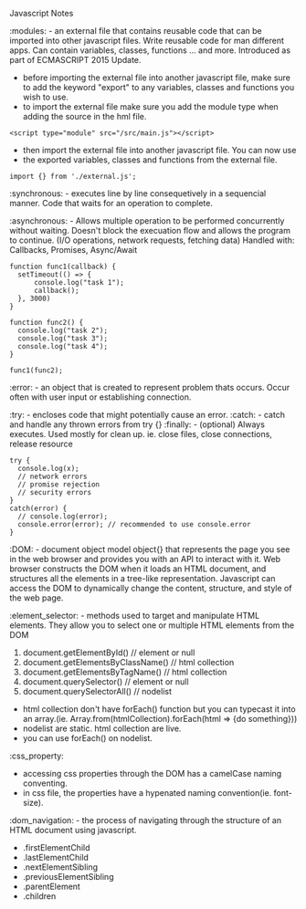 Javascript Notes

:modules: - an external file that contains reusable code that can be imported into other
javascript files. Write reusable code for man different apps. Can contain
variables, classes, functions ... and more. Introduced as part of 
ECMASCRIPT 2015 Update.
- before importing the external file into another javascript file, make sure
to add the keyword "export" to any variables, classes and functions you wish
to use.
- to import the external file make sure you add the module type when adding
the source in the hml file.
```
<script type="module" src="/src/main.js"></script>
```
- then import the external file into another javascript file. You can now use
- the exported variables, classes and functions from the external file.
```
import {} from './external.js';
```

:synchronous: - executes line by line consequetively in a sequencial manner. Code
that waits for an operation to complete.

:asynchronous: - Allows multiple operation to be performed concurrently without
waiting. Doesn't block the execuation flow and allows the program to continue.
(I/O operations, network requests, fetching data)
Handled with: Callbacks, Promises, Async/Await
```
function func1(callback) {
  setTimeout(() => {
      console.log("task 1");
      callback();
  }, 3000)
}

function func2() {
  console.log("task 2");
  console.log("task 3");
  console.log("task 4");
}

func1(func2);
```

:error: - an object that is created to represent problem thats occurs. Occur 
often with user input or establishing connection.

:try: - encloses code that might potentially cause an error.
:catch: - catch and handle any thrown errors from try {}
:finally: - (optional) Always executes. Used mostly for clean up.
ie. close files, close connections, release resource
```
try {
  console.log(x);
  // network errors
  // promise rejection
  // security errors
}
catch(error) {
  // console.log(error);
  console.error(error); // recommended to use console.error
}
```

:DOM: - document object model
object{} that represents the page you see in the web browser and provides you
with an API to interact with it. Web browser constructs the DOM when it loads
an HTML document, and structures all the elements in a tree-like representation.
Javascript can access the DOM to dynamically change the content, structure,
and style of the web page.

:element_selector: - methods used to target and manipulate HTML elements.
They allow you to select one or multiple HTML elements from the DOM
1. document.getElementById() // element or null
2. document.getElementsByClassName() // html collection
3. document.getElementsByTagName() // html collection
4. document.querySelector() // element or null
5. document.querySelectorAll() // nodelist

- html collection don't have forEach() function but you can typecast it into
an array.(ie. Array.from(htmlCollection).forEach(html => {do something}))
- nodelist are static. html collection are live.
- you can use forEach() on nodelist.

:css_property:
- accessing css properties through the DOM has a camelCase naming conventing.
- in css file, the properties have a hypenated naming convention(ie. font-size).

:dom_navigation: - the process of navigating through the structure of an HTML
document using javascript.
- .firstElementChild
- .lastElementChild
- .nextElementSibling
- .previousElementSibling
- .parentElement
- .children

